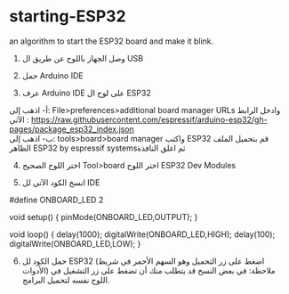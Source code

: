 # starting-ESP32

an algorithm to start the ESP32 board and make it blink. 
1.	وصل الجهاز باللوح عن طريق ال USB


2.	حمل Arduino IDE


3. عرف Arduino IDE على لوح ال ESP32


أ‌-	اذهب إلى: File>preferences>additional board manager URLs
وادخل الرابط الآتي : 
https://raw.githubusercontent.com/espressif/arduino-esp32/gh-pages/package_esp32_index.json  
ب‌-	اذهب إلى: tools>board>board manager
        واكتب ESP32 قم بتحميل الملف الظاهر  ESP32 by espressif systemsثم اغلق النافذة
 
4.	اختر اللوح الصحيح 
Tool>board اختر اللوح ESP32 Dev Modules
 
5.	انسخ الكود الآتي لل IDE

#define ONBOARD_LED  2

void setup() {
  pinMode(ONBOARD_LED,OUTPUT);
}

void loop() {
  delay(1000);
  digitalWrite(ONBOARD_LED,HIGH);
  delay(100);
  digitalWrite(ONBOARD_LED,LOW);
}

6.	حمل الكود لل  ESP32 
(اضغط على زر التحميل وهو السهم الأحمر في شريط الأدوات)
ملاحظة: في بعض النسخ قد يتطلب منك أن تضغط على زر التشغيل في اللوح نفسه لتحميل البرامج.
